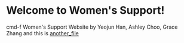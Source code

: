# Welcome to Women's Support!
cmd-f Women's Support Website by Yeojun Han, Ashley Choo, Grace Zhang
and this is [another_file](another-file)
